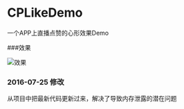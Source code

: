 # CPLikeDemo

一个APP上直播点赞的心形效果Demo

###效果

![效果](http://7xii9w.com1.z0.glb.clouddn.com/ckp_333.gif)

### 2016-07-25 修改

从项目中把最新代码更新过来，解决了导致内存泄露的潜在问题

